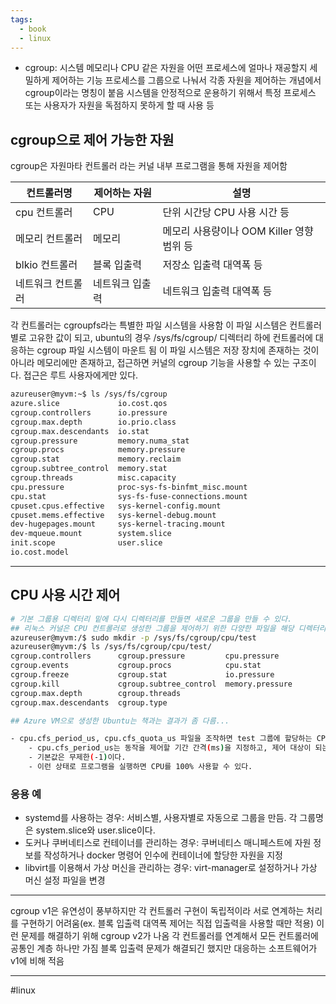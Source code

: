 ```yaml
---
tags:
  - book
  - linux
---
```

- cgroup: 시스템 메모리나 CPU 같은 자원을 어떤 프로세스에 얼마나 재공할지 세밀하게 제어하는 기능
프로세스를 그룹으로 나눠서 각종 자원을 제어하는 개념에서 cgroup이라는 명칭이 붙음
시스템을 안정적으로 운용하기 위해서 특정 프로세스 또는 사용자가 자원을 독점하지 못하게 할 때 사용 등
## cgroup으로 제어 가능한 자원
cgroup은 자원마타 컨트롤러 라는 커널 내부 프로그램을 통해 자원을 제어함

| 컨트롤러명        | 제어하는 자원   | 설명                                      |
| ----------------- | --------------- | ----------------------------------------- |
| cpu 컨트롤러      | CPU             | 단위 시간당 CPU 사용 시간 등              |
| 메모리 컨트롤러   | 메모리          | 메모리 사용량이나 OOM Killer 영향 범위 등 |
| blkio 컨트롤러    | 블록 입출력     | 저장소 입출력 대역폭 등                   |
| 네트워크 컨트롤러 | 네트워크 입출력 | 네트워크 입출력 대역폭 등                 |                |                                           |

각 컨트롤러는 cgroupfs라는 특별한 파일 시스템을 사용함
이 파일 시스템은 컨트롤러별로 고유한 값이 되고, ubuntu의 경우 /sys/fs/cgroup/ 디렉터리 하에 컨트롤러에 대응하는 cgroup 파일 시스템이 마운트 됨
이 파일 시스템은 저장 장치에 존재하는 것이 아니라 메모리에만 존재하고, 접근하면 커널의 cgroup 기능을 사용할 수 있는 구조이다.
접근은 루트 사용자에게만 있다.

```bash
azureuser@myvm:~$ ls /sys/fs/cgroup
azure.slice             io.cost.qos
cgroup.controllers      io.pressure
cgroup.max.depth        io.prio.class
cgroup.max.descendants  io.stat
cgroup.pressure         memory.numa_stat
cgroup.procs            memory.pressure
cgroup.stat             memory.reclaim
cgroup.subtree_control  memory.stat
cgroup.threads          misc.capacity
cpu.pressure            proc-sys-fs-binfmt_misc.mount
cpu.stat                sys-fs-fuse-connections.mount
cpuset.cpus.effective   sys-kernel-config.mount
cpuset.mems.effective   sys-kernel-debug.mount
dev-hugepages.mount     sys-kernel-tracing.mount
dev-mqueue.mount        system.slice
init.scope              user.slice
io.cost.model
```

---
## CPU 사용 시간 제어

```bash
# 기본 그룹용 디렉터리 밑에 다시 디렉터리를 만들면 새로운 그룹을 만들 수 있다.
## 리눅스 커널은 CPU 컨트롤러로 생성한 그룹을 제어하기 위한 다양한 파일을 해당 디렉터리 아래에 자동 생성한다.
azureuser@myvm:/$ sudo mkdir -p /sys/fs/cgroup/cpu/test
azureuser@myvm:/$ ls /sys/fs/cgroup/cpu/test/
cgroup.controllers      cgroup.pressure         cpu.pressure
cgroup.events           cgroup.procs            cpu.stat
cgroup.freeze           cgroup.stat             io.pressure
cgroup.kill             cgroup.subtree_control  memory.pressure
cgroup.max.depth        cgroup.threads
cgroup.max.descendants  cgroup.type

## Azure VM으로 생성한 Ubuntu는 책과는 결과가 좀 다름...

- cpu.cfs_period_us, cpu.cfs_quota_us 파일을 조작하면 test 그룹에 할당하는 CPU 시간을 제어할 수 있음(CPU 대역폭 컨트롤러)
	- cpu.cfs_period_us는 동작을 제어할 기간 간격(ms)을 지정하고, 제어 대상이 되는 그룹 프로세스느 ㄴ기간 간격마다 cpu.cfs_quota_us 파일에 지정한 ms 시간 동안만 동작할 수 있다.
	- 기본값은 무제한(-1)이다.
	- 이런 상태로 프로그램을 실행하면 CPU를 100% 사용할 수 있다.
```

### 응용 예
- systemd를 사용하는 경우: 서비스별, 사용자별로 자동으로 그룹을 만듬. 각 그룹명은 system.slice와 user.slice이다.
- 도커나 쿠버네티스로 컨테이너를 관리하는 경우: 쿠버네티스 매니페스트에 자원 정보를 작성하거나 docker 명령어 인수에 컨테이너에  할당한 자원을 지정
- libvirt를 이용해서 가상 머신을 관리하는 경우: virt-manager로 설정하거나 가상 머신 설정 파일을 변경

---
cgroup v1은 유연성이 풍부하지만 각 컨트롤러 구현이 독립적이라 서로 연계하는 처리를 구현하기 어려움(ex. 블록 입출력 대역폭 제어는 직접 입출력을 사용할 때만 적용)
이런 문제를 해결하기 위해 cgroup v2가 나옴
각 컨트롤러를 연계해서 모든 컨트롤러에 공통인 계층 하나만 가짐
블록 입출력 문제가 해결되긴 했지만 대응하는 소프트웨어가  v1에 비해 적음

---
#linux 